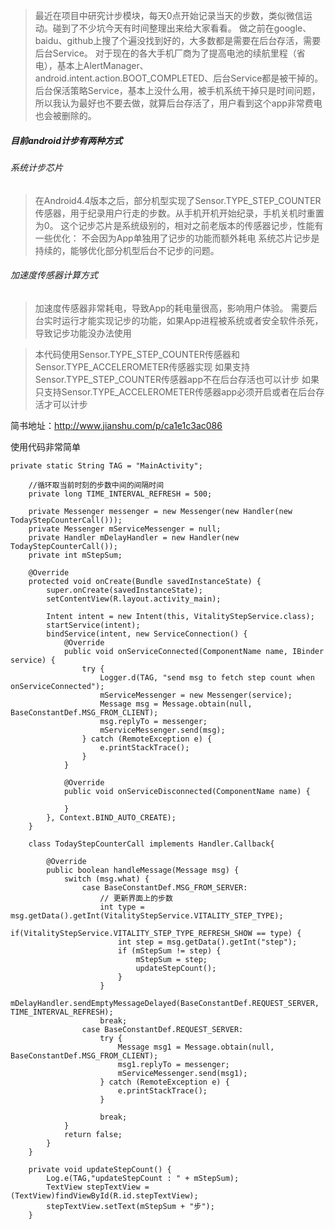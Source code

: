 >最近在项目中研究计步模块，每天0点开始记录当天的步数，类似微信运动。碰到了不少坑今天有时间整理出来给大家看看。
做之前在google、baidu、github上搜了个遍没找到好的，大多数都是需要在后台存活，需要后台Service。
对于现在的各大手机厂商为了提高电池的续航里程（省电），基本上AlertManager、android.intent.action.BOOT_COMPLETED、后台Service都是被干掉的。
后台保活策略Service，基本上没什么用，被手机系统干掉只是时间问题，所以我认为最好也不要去做，就算后台存活了，用户看到这个app非常费电也会被删除的。

##### 目前android计步有两种方式
###### 系统计步芯片
>在Android4.4版本之后，部分机型实现了Sensor.TYPE_STEP_COUNTER传感器，用于纪录用户行走的步数。从手机开机开始纪录，手机关机时重置为0。 
这个记步芯片是系统级别的，相对之前老版本的传感器记步，性能有一些优化：
不会因为App单独用了记步的功能而额外耗电
系统芯片记步是持续的，能够优化部分机型后台不记步的问题。

###### 加速度传感器计算方式
>加速度传感器非常耗电，导致App的耗电量很高，影响用户体验。
需要后台实时运行才能实现记步的功能，如果App进程被系统或者安全软件杀死，导致记步功能没办法使用

>本代码使用Sensor.TYPE_STEP_COUNTER传感器和Sensor.TYPE_ACCELEROMETER传感器实现
如果支持Sensor.TYPE_STEP_COUNTER传感器app不在后台存活也可以计步
如果只支持Sensor.TYPE_ACCELEROMETER传感器app必须开启或者在后台存活才可以计步

简书地址：http://www.jianshu.com/p/ca1e1c3ac086

使用代码非常简单
```
private static String TAG = "MainActivity";

    //循环取当前时刻的步数中间的间隔时间
    private long TIME_INTERVAL_REFRESH = 500;

    private Messenger messenger = new Messenger(new Handler(new TodayStepCounterCall()));
    private Messenger mServiceMessenger = null;
    private Handler mDelayHandler = new Handler(new TodayStepCounterCall());
    private int mStepSum;

    @Override
    protected void onCreate(Bundle savedInstanceState) {
        super.onCreate(savedInstanceState);
        setContentView(R.layout.activity_main);

        Intent intent = new Intent(this, VitalityStepService.class);
        startService(intent);
        bindService(intent, new ServiceConnection() {
            @Override
            public void onServiceConnected(ComponentName name, IBinder service) {
                try {
                    Logger.d(TAG, "send msg to fetch step count when onServiceConnected");
                    mServiceMessenger = new Messenger(service);
                    Message msg = Message.obtain(null, BaseConstantDef.MSG_FROM_CLIENT);
                    msg.replyTo = messenger;
                    mServiceMessenger.send(msg);
                } catch (RemoteException e) {
                    e.printStackTrace();
                }
            }

            @Override
            public void onServiceDisconnected(ComponentName name) {

            }
        }, Context.BIND_AUTO_CREATE);
    }

    class TodayStepCounterCall implements Handler.Callback{

        @Override
        public boolean handleMessage(Message msg) {
            switch (msg.what) {
                case BaseConstantDef.MSG_FROM_SERVER:
                    // 更新界面上的步数
                    int type = msg.getData().getInt(VitalityStepService.VITALITY_STEP_TYPE);
                    if(VitalityStepService.VITALITY_STEP_TYPE_REFRESH_SHOW == type) {
                        int step = msg.getData().getInt("step");
                        if (mStepSum != step) {
                            mStepSum = step;
                            updateStepCount();
                        }
                    }
                    mDelayHandler.sendEmptyMessageDelayed(BaseConstantDef.REQUEST_SERVER, TIME_INTERVAL_REFRESH);
                    break;
                case BaseConstantDef.REQUEST_SERVER:
                    try {
                        Message msg1 = Message.obtain(null, BaseConstantDef.MSG_FROM_CLIENT);
                        msg1.replyTo = messenger;
                        mServiceMessenger.send(msg1);
                    } catch (RemoteException e) {
                        e.printStackTrace();
                    }

                    break;
            }
            return false;
        }
    }

    private void updateStepCount() {
        Log.e(TAG,"updateStepCount : " + mStepSum);
        TextView stepTextView = (TextView)findViewById(R.id.stepTextView);
        stepTextView.setText(mStepSum + "步");
    }
```
